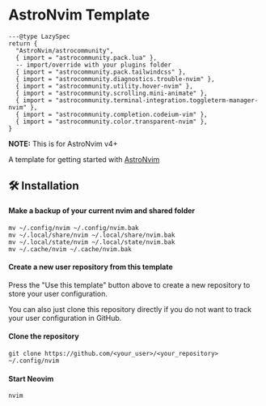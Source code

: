 # AstroNvim Template

```shell
---@type LazySpec
return {
  "AstroNvim/astrocommunity",
  { import = "astrocommunity.pack.lua" },
  -- import/override with your plugins folder
  { import = "astrocommunity.pack.tailwindcss" },
  { import = "astrocommunity.diagnostics.trouble-nvim" },
  { import = "astrocommunity.utility.hover-nvim" },
  { import = "astrocommunity.scrolling.mini-animate" },
  { import = "astrocommunity.terminal-integration.toggleterm-manager-nvim" },
  { import = "astrocommunity.completion.codeium-vim" },
  { import = "astrocommunity.color.transparent-nvim" },
}

```

**NOTE:** This is for AstroNvim v4+

A template for getting started with [AstroNvim](https://github.com/AstroNvim/AstroNvim)

## 🛠️ Installation

#### Make a backup of your current nvim and shared folder

```shell
mv ~/.config/nvim ~/.config/nvim.bak
mv ~/.local/share/nvim ~/.local/share/nvim.bak
mv ~/.local/state/nvim ~/.local/state/nvim.bak
mv ~/.cache/nvim ~/.cache/nvim.bak
```

#### Create a new user repository from this template

Press the "Use this template" button above to create a new repository to store your user configuration.

You can also just clone this repository directly if you do not want to track your user configuration in GitHub.

#### Clone the repository

```shell
git clone https://github.com/<your_user>/<your_repository> ~/.config/nvim
```

#### Start Neovim

```shell
nvim
```
